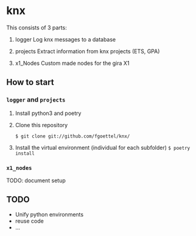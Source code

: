 # knx
 This consists of 3 parts:

 1. logger
 Log knx messages to a database

 2. projects
 Extract information from knx projects (ETS, GPA)

 3. x1_Nodes
 Custom made nodes for the gira X1

 ## How to start
 ### `logger` and `projects`

 1. Install python3 and poetry
 2. Clone this repository

    ```$ git clone git://github.com/fgoettel/knx/```
 3. Install the virtual environment (individual for each subfolder)
     ```$ poetry install```
 ### `x1_nodes`
 TODO: document setup
 ## TODO
 * Unify python environments
 * reuse code
 * ...
